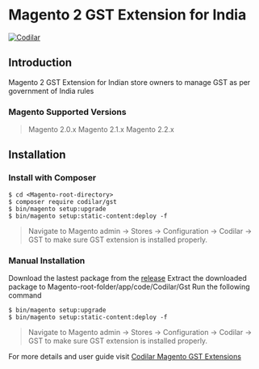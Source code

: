 # Magento 2 GST Extension for India
[![Codilar](https://www.codilar.com/codilar-logo.png)](https://www.codilar.com/)

## Introduction
Magento 2 GST Extension for Indian store owners to manage GST as per government of India rules

### Magento Supported Versions
> Magento 2.0.x
> Magento 2.1.x
> Magento 2.2.x

## Installation

### Install with Composer

    $ cd <Magento-root-directory>
    $ composer require codilar/gst
    $ bin/magento setup:upgrade
    $ bin/magento setup:static-content:deploy -f

> Navigate to Magento admin → Stores → Configuration → Codilar → GST to
> make sure GST extension is installed properly.


### Manual Installation

Download the lastest package from the [release](https://github.com/Codilar/magento-2-gst/releases)
Extract the downloaded package to Magento-root-folder/app/code/Codilar/Gst
Run the following command

    $ bin/magento setup:upgrade
    $ bin/magento setup:static-content:deploy -f

> Navigate to Magento admin → Stores → Configuration → Codilar → GST to
> make sure GST extension is installed properly.

For more details and user guide visit [Codilar Magento GST Extensions](https://www.codilar.com/magento-gst-extension/)

